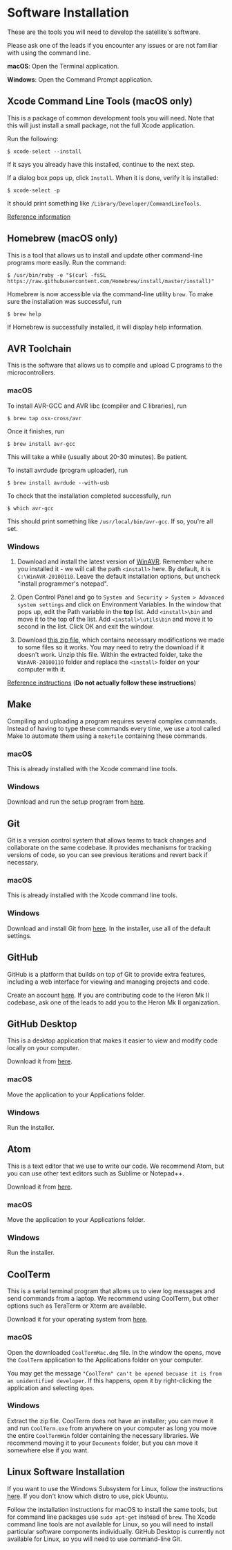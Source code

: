 # Software Installation

These are the tools you will need to develop the satellite's software.

Please ask one of the leads if you encounter any issues or are not familiar with using the command line.

**macOS**: Open the Terminal application.

**Windows**: Open the Command Prompt application.


## Xcode Command Line Tools (macOS only)

This is a package of common development tools you will need. Note that this will just install a small package, not the full Xcode application.

Run the following:

```
$ xcode-select --install
```

If it says you already have this installed, continue to the next step.

If a dialog box pops up, click `Install`. When it is done, verify it is installed:

```
$ xcode-select -p
```

It should print something like `/Library/Developer/CommandLineTools`.

[Reference information](http://osxdaily.com/2014/02/12/install-command-line-tools-mac-os-x/)


## Homebrew (macOS only)

This is a tool that allows us to install and update other command-line programs more easily. Run the command:

```
$ /usr/bin/ruby -e "$(curl -fsSL https://raw.githubusercontent.com/Homebrew/install/master/install)"
```

Homebrew is now accessible via the command-line utility `brew`. To make sure the installation was successful, run

```
$ brew help
```

If Homebrew is successfully installed, it will display help information.


## AVR Toolchain

This is the software that allows us to compile and upload C programs to the microcontrollers.

### macOS

To install AVR-GCC and AVR libc (compiler and C libraries), run

```
$ brew tap osx-cross/avr
```

Once it finishes, run

```
$ brew install avr-gcc
```

This will take a while (usually about 20-30 minutes). Be patient.

To install avrdude (program uploader), run

```
$ brew install avrdude --with-usb
```

To check that the installation completed successfully, run

```
$ which avr-gcc
```

This should print something like `/usr/local/bin/avr-gcc`. If so, you're all
set.

### Windows

1. Download and install the latest version of [WinAVR](https://sourceforge.net/projects/winavr/files/WinAVR/20100110/). Remember where you installed it - we will call the path `<install>` here. By default, it is `C:\WinAVR-20100110`. Leave the default installation options, but uncheck "install programmer's notepad".

2. Open Control Panel and go to `System and Security > System > Advanced system settings` and click on Environment Variables. In the window that pops up, edit the Path variable in the **top** list. Add `<install>\bin` and move it to the top of the list. Add `<install>\utils\bin` and move it to second in the list. Click OK and exit the window.

3. Download [this zip file](https://drive.google.com/file/d/1fWXrAz3peHORZjkVtChWaw8oGPStPxiM/view?usp=sharing), which contains necessary modifications we made to some files so it works. You may need to retry the download if it doesn't work. Unzip this file. Within the extracted folder, take the `WinAVR-20100110` folder and replace the `<install>` folder on your computer with it.

[Reference instructions]( http://fab.cba.mit.edu/classes/863.16/doc/projects/ftsmin/windows_avr.html) (**Do not actually follow these instructions**)


## Make

Compiling and uploading a program requires several complex commands. Instead of having to type these commands every time, we use a tool called Make to automate them using a `makefile` containing these commands.

### macOS

This is already installed with the Xcode command line tools.

### Windows

Download and run the setup program from [here](http://gnuwin32.sourceforge.net/packages/make.htm).


## Git

Git is a version control system that allows teams to track changes and collaborate on the same codebase. It provides mechanisms for tracking versions of code, so you can see previous iterations and revert back if necessary.

### macOS

This is already installed with the Xcode command line tools.

### Windows

Download and install Git from [here](https://git-scm.com). In the installer, use all of the default settings.


## GitHub

GitHub is a platform that builds on top of Git to provide extra features, including a web interface for viewing and managing projects and code.

Create an account [here](https://github.com/). If you are contributing code to the Heron Mk II codebase, ask one of the leads to add you to the Heron Mk II organization.


## GitHub Desktop

This is a desktop application that makes it easier to view and modify code locally on your computer.

Download it from [here](https://desktop.github.com).

### macOS

Move the application to your Applications folder.

### Windows

Run the installer.


## Atom

This is a text editor that we use to write our code. We recommend Atom, but you can use other text editors such as Sublime or Notepad++.

Download it from [here](https://atom.io/).

### macOS

Move the application to your Applications folder.

### Windows

Run the installer.


## CoolTerm

This is a serial terminal program that allows us to view log messages and send commands from a laptop. We recommend using CoolTerm, but other options such as TeraTerm or Xterm are available.

Download it for your operating system from [here](http://freeware.the-meiers.org/).

### macOS

Open the downloaded `CoolTermMac.dmg` file. In the window the opens, move the `CoolTerm` application to the Applications folder on your computer.

You may get the message `"CoolTerm" can't be opened becuase it is from an unidentified developer`. If this happens, open it by right-clicking the application and selecting `Open`.

### Windows

Extract the zip file. CoolTerm does not have an installer; you can move it and run `CoolTerm.exe` from anywhere on your computer as long you move the entire `CoolTermWin` folder containing the necessary libraries. We recommend moving it to your `Documents` folder, but you can move it somewhere else if you want.


## Linux Software Installation

If you want to use the Windows Subsystem for Linux, follow the instructions [here](https://docs.microsoft.com/en-us/windows/wsl/install-win10). If you don't know which distro to use, pick Ubuntu.

Follow the installation instructions for macOS to install the same tools, but for command line packages use `sudo apt-get` instead of `brew`. The Xcode command line tools are not available for Linux, so you will need to install particular software components individually. GitHub Desktop is currently not available for Linux, so you will need to use command-line Git.
